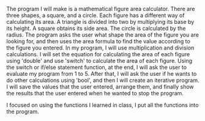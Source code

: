 The program I will make is a mathematical figure area calculator. There are three shapes, a square, and a circle. Each figure has a different way of calculating its area. A triangle is divided into two by multiplying its base by its height. A square obtains its side area. The circle is calculated by the radius. The program asks the user what shape the area of the figure you are looking for, and then uses the area formula to find the value according to the figure you entered. In my program, I will use multiplication and division calculations. I will set the equation for calculating the area of each figure using 'double' and use 'switch' to calculate the area of each figure. Using the switch or if/else statement function, at the end, I will ask the user to evaluate my program from 1 to 5. After that, I will ask the user if he wants to do other calculations using 'bool', and then I will create an iterative program. I will save the values that the user entered, arrange them, and finally show the results that the user entered when he wanted to stop the program.

I focused on using the functions I learned in class, I put all the functions into the program.
